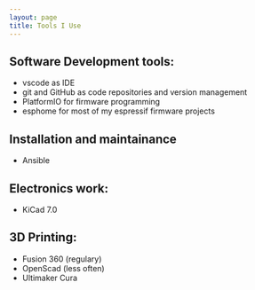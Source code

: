 ```yaml
---
layout: page
title: Tools I Use
---
```


## Software Development tools:

- vscode as IDE
- git and GitHub as code repositories and version management
- PlatformIO for firmware programming
- esphome for most of my espressif firmware projects

## Installation and maintainance

- Ansible

## Electronics work:

- KiCad 7.0

## 3D Printing:

- Fusion 360 (regulary)
- OpenScad (less often)
- Ultimaker Cura